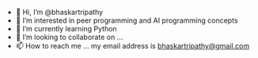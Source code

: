 - 👋 Hi, I’m @bhaskartripathy
- 👀 I’m interested in peer programming and AI programming concepts
- 🌱 I’m currently learning Python
- 💞️ I’m looking to collaborate on ...
- 📫 How to reach me ... my email address is bhaskartripathy@gmail.com

<!---
bhaskartripathy/bhaskartripathy is a ✨ special ✨ repository because its `README.md` (this file) appears on your GitHub profile.
You can click the Preview link to take a look at your changes.
--->
